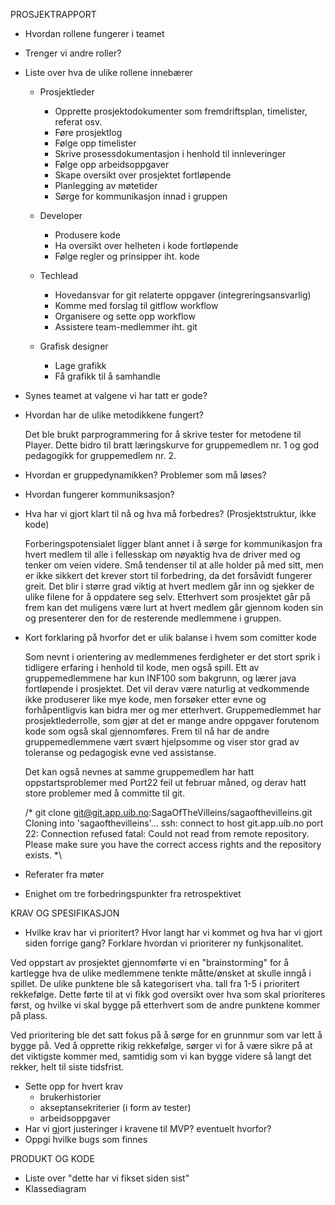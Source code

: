 PROSJEKTRAPPORT

* Hvordan rollene fungerer i teamet
* Trenger vi andre roller? 

* Liste over hva de ulike rollene innebærer

    * Prosjektleder 
        - Opprette prosjektodokumenter som fremdriftsplan, timelister, referat osv.
        - Føre prosjektlog
        - Følge opp timelister
        - Skrive prosessdokumentasjon i henhold til innleveringer
        - Følge opp arbeidsoppgaver 
        - Skape oversikt over prosjektet fortløpende
        - Planlegging av møtetider
        - Sørge for kommunikasjon innad i gruppen

    * Developer
        - Produsere kode
        - Ha oversikt over helheten i kode fortløpende
        - Følge regler og prinsipper iht. kode
    
    * Techlead
        - Hovedansvar for git relaterte oppgaver (integreringsansvarlig)
        - Komme med forslag til gitflow workflow
        - Organisere og sette opp workflow
        - Assistere team-medlemmer iht. git
    
    * Grafisk designer
        - Lage grafikk
        - Få grafikk til å samhandle 

* Synes teamet at valgene vi har tatt er gode?

* Hvordan har de ulike metodikkene fungert?

    Det ble brukt parprogrammering for å skrive tester for metodene til Player. Dette bidro til bratt læringskurve for gruppemedlem nr. 1 og god pedagogikk for gruppemedlem nr. 2.

* Hvordan er gruppedynamikken? Problemer som må løses?
* Hvordan fungerer kommuniksasjon?

* Hva har vi gjort klart til nå og hva må forbedres? (Prosjektstruktur, ikke kode)
    
    Forberingspotensialet ligger blant annet i å sørge for kommunikasjon fra hvert medlem til alle i fellesskap om nøyaktig hva de driver med og tenker om veien videre. Små tendenser til at alle holder på med sitt, men er ikke sikkert det krever stort til forbedring, da det forsåvidt fungerer greit. Det blir i større grad viktig at hvert medlem går inn og sjekker de ulike filene for å oppdatere seg selv. Etterhvert som prosjektet går på frem kan det muligens være lurt at hvert medlem går gjennom koden sin og presenterer den for de resterende medlemmene i gruppen. 

* Kort forklaring på hvorfor det er ulik balanse i hvem som comitter kode

    Som nevnt i orientering av medlemmenes ferdigheter er det stort sprik i tidligere erfaring i henhold til kode, men også spill. Ett av gruppemedlemmene har kun INF100 som bakgrunn, og lærer java fortløpende i prosjektet. Det vil derav være naturlig at vedkommende ikke produserer like mye kode, men forsøker etter evne og forhåpentligvis kan bidra mer og mer etterhvert. Gruppemedlemmet har prosjektlederrolle, som gjør at det er mange andre oppgaver forutenom kode som også skal gjennomføres. Frem til nå har de andre gruppemedlemmene vært svært hjelpsomme og viser stor grad av toleranse og pedagogisk evne ved assistanse. 

    Det kan også nevnes at samme gruppemedlem har hatt oppstartsproblemer med Port22 feil ut februar måned, og derav hatt store problemer med å committe til git. 

    /*
    git clone git@git.app.uib.no:SagaOfTheVilleins/sagaofthevilleins.git
    Cloning into 'sagaofthevilleins'...
    ssh: connect to host git.app.uib.no port 22: Connection refused
    fatal: Could not read from remote repository.
    Please make sure you have the correct access rights
    and the repository exists.
    *\


* Referater fra møter


* Enighet om tre forbedringspunkter fra retrospektivet

KRAV OG SPESIFIKASJON

* Hvilke krav har vi prioritert? Hvor langt har vi kommet og hva har vi gjort siden forrige gang? Forklare hvordan vi prioriterer ny funkjsonalitet.

Ved oppstart av prosjektet gjennomførte vi en "brainstorming" for å kartlegge hva de ulike medlemmene tenkte måtte/ønsket at skulle inngå i spillet. De ulike punktene ble så kategorisert vha. tall fra 1-5 i prioritert rekkefølge. Dette førte til at vi fikk god oversikt over hva som skal prioriteres først, og hvilke vi skal bygge på etterhvert som de andre punktene kommer på plass.

Ved prioritering ble det satt fokus på å sørge for en grunnmur som var lett å bygge på. Ved å opprette rikig rekkefølge, sørger vi for å være sikre på at det viktigste kommer med, samtidig som vi kan bygge videre så langt det rekker, helt til siste tidsfrist. 

* Sette opp for hvert krav
    * brukerhistorier
    * akseptansekriterier (i form av tester)
    * arbeidsoppgaver
* Har vi gjort justeringer i kravene til MVP? eventuelt hvorfor?
* Oppgi hvilke bugs som finnes

PRODUKT OG KODE

* Liste over "dette har vi fikset siden sist"
* Klassediagram




